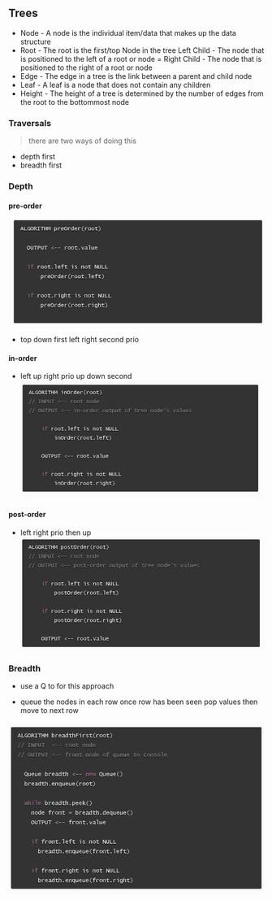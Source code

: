## Trees


- Node - A node is the individual item/data that makes up the data structure
- Root - The root is the first/top Node in the tree
Left Child - The node that is positioned to the left of a root or node
= Right Child - The node that is positioned to the right of a root or node
- Edge - The edge in a tree is the link between a parent and child node
- Leaf - A leaf is a node that does not contain any children
- Height - The height of a tree is determined by the number of edges from the root to the bottommost node

### Traversals 

> there are two ways of doing this

 - depth first
 - breadth first

### Depth

 #### pre-order
  ![Breadth Algo](./preOrder.png)
  - top down first left right second prio


 #### in-order
 - left up right prio up down second
 ![Breadth Algo](./inOrder.png)

 #### post-order
 - left right prio then up
  ![Breadth Algo](./post.png)


 ### Breadth

 - use a Q to for this approach

 - queue the nodes in each row  once row has been seen pop values then move to next row

 ![Breadth Algo](./breadthAlgo.png)